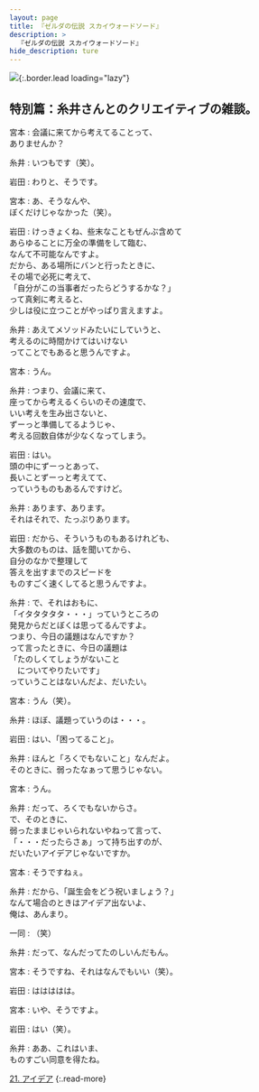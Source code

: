 ```yaml
---
layout: page
title: 『ゼルダの伝説 スカイウォードソード』
description: >
  『ゼルダの伝説 スカイウォードソード』
hide_description: ture
---
```


![](/interviews/jp/wii/souj/sp/img/mainvisual20.jpg){:.border.lead loading="lazy"}

## 特別篇：糸井さんとのクリエイティブの雑談。

宮本
: 会議に来てから考えてることって、<br>ありませんか？

糸井
: いつもです（笑）。

岩田
: わりと、そうです。

宮本
: あ、そうなんや、<br>ぼくだけじゃなかった（笑）。

岩田
: けっきょくね、些末なこともぜんぶ含めて<br>あらゆることに万全の準備をして臨む、<br>なんて不可能なんですよ。<br>だから、ある場所にバンと行ったときに、<br>その場で必死に考えて、<br>「自分がこの当事者だったらどうするかな？」<br>って真剣に考えると、<br>少しは役に立つことがやっぱり言えますよ。

糸井
: あえてメソッドみたいにしていうと、<br>考えるのに時間かけてはいけない<br>ってことでもあると思うんですよ。

宮本
: うん。

糸井
: つまり、会議に来て、<br>座ってから考えるくらいのその速度で、<br>いい考えを生み出さないと、<br>ずーっと準備してるようじゃ、<br>考える回数自体が少なくなってしまう。

岩田
: はい。<br>頭の中にずーっとあって、<br>長いことずーっと考えてて、<br>っていうものもあるんですけど。

糸井
: あります、あります。<br>それはそれで、たっぷりあります。

岩田
: だから、そういうものもあるけれども、<br>大多数のものは、話を聞いてから、<br>自分のなかで整理して<br>答えを出すまでのスピードを<br>ものすごく速くしてると思うんですよ。

糸井
: で、それはおもに、<br>「イタタタタタ・・・」っていうところの<br>発見からだとぼくは思ってるんですよ。<br>つまり、今日の議題はなんですか？<br>って言ったときに、今日の議題は<br>「たのしくてしょうがないこと<br>　についてやりたいです」<br>っていうことはないんだよ、だいたい。

宮本
: うん（笑）。

糸井
: ほぼ、議題っていうのは・・・。

岩田
: はい、「困ってること」。

糸井
: ほんと「ろくでもないこと」なんだよ。<br>そのときに、弱ったなぁって思うじゃない。

宮本
: うん。

糸井
: だって、ろくでもないからさ。<br>で、そのときに、<br>弱ったままじゃいられないやねって言って、<br>「・・・だったらさぁ」って持ち出すのが、<br>だいたいアイデアじゃないですか。

宮本
: そうですねぇ。

糸井
: だから、「誕生会をどう祝いましょう？」<br>なんて場合のときはアイデア出ないよ、<br>俺は、あんまり。

一同
: （笑）

糸井
: だって、なんだってたのしいんだもん。

宮本
: そうですね、それはなんでもいい（笑）。

岩田
: ははははは。

宮本
: いや、そうですよ。

岩田
: はい（笑）。

糸井
: ああ、これはいま、<br>ものすごい同意を得たね。

[21. アイデア](21.md)
{:.read-more}

